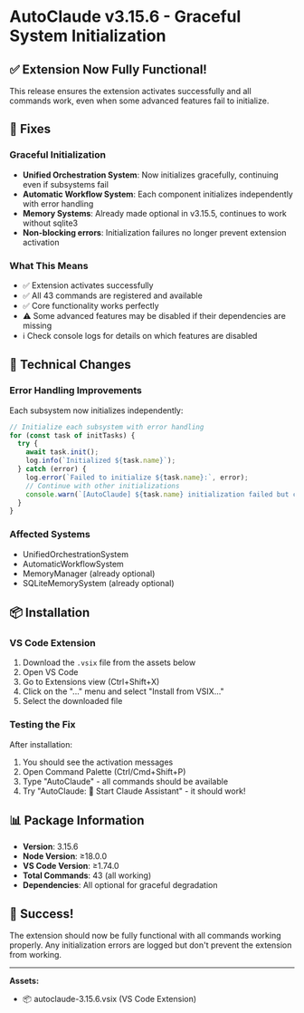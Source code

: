 # AutoClaude v3.15.6 - Graceful System Initialization

## ✅ Extension Now Fully Functional!

This release ensures the extension activates successfully and all commands work, even when some advanced features fail to initialize.

## 🐛 Fixes

### Graceful Initialization
- **Unified Orchestration System**: Now initializes gracefully, continuing even if subsystems fail
- **Automatic Workflow System**: Each component initializes independently with error handling
- **Memory Systems**: Already made optional in v3.15.5, continues to work without sqlite3
- **Non-blocking errors**: Initialization failures no longer prevent extension activation

### What This Means
- ✅ Extension activates successfully
- ✅ All 43 commands are registered and available
- ✅ Core functionality works perfectly
- ⚠️ Some advanced features may be disabled if their dependencies are missing
- ℹ️ Check console logs for details on which features are disabled

## 🔧 Technical Changes

### Error Handling Improvements
Each subsystem now initializes independently:
```javascript
// Initialize each subsystem with error handling
for (const task of initTasks) {
  try {
    await task.init();
    log.info(`Initialized ${task.name}`);
  } catch (error) {
    log.error(`Failed to initialize ${task.name}:`, error);
    // Continue with other initializations
    console.warn(`[AutoClaude] ${task.name} initialization failed but continuing`);
  }
}
```

### Affected Systems
- UnifiedOrchestrationSystem
- AutomaticWorkflowSystem
- MemoryManager (already optional)
- SQLiteMemorySystem (already optional)

## 📦 Installation

### VS Code Extension
1. Download the `.vsix` file from the assets below
2. Open VS Code
3. Go to Extensions view (Ctrl+Shift+X)
4. Click on the "..." menu and select "Install from VSIX..."
5. Select the downloaded file

### Testing the Fix
After installation:
1. You should see the activation messages
2. Open Command Palette (Ctrl/Cmd+Shift+P)
3. Type "AutoClaude" - all commands should be available
4. Try "AutoClaude: 🚀 Start Claude Assistant" - it should work!

## 📊 Package Information

- **Version**: 3.15.6
- **Node Version**: ≥18.0.0
- **VS Code Version**: ≥1.74.0
- **Total Commands**: 43 (all working)
- **Dependencies**: All optional for graceful degradation

## 🎉 Success!

The extension should now be fully functional with all commands working properly. Any initialization errors are logged but don't prevent the extension from working.

---

**Assets:**
- 📦 autoclaude-3.15.6.vsix (VS Code Extension)